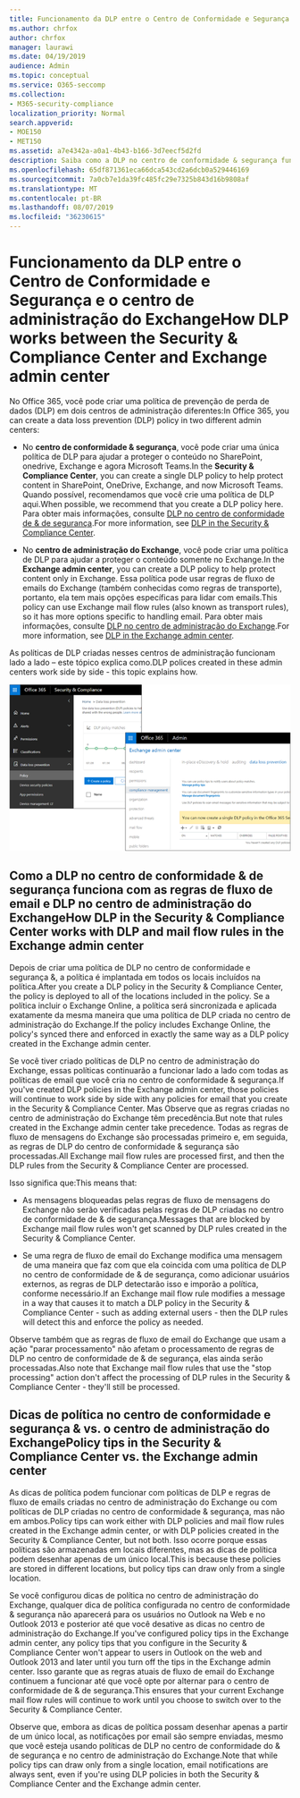 ```yaml
---
title: Funcionamento da DLP entre o Centro de Conformidade e Segurança e o centro de administração do Exchange
ms.author: chrfox
author: chrfox
manager: laurawi
ms.date: 04/19/2019
audience: Admin
ms.topic: conceptual
ms.service: O365-seccomp
ms.collection:
- M365-security-compliance
localization_priority: Normal
search.appverid:
- MOE150
- MET150
ms.assetid: a7e4342a-a0a1-4b43-b166-3d7eecf5d2fd
description: Saiba como a DLP no centro de conformidade & segurança funciona com a DLP e regras de fluxo de emails (regras de transporte) no centro de administração do Exchange.
ms.openlocfilehash: 65df871361eca66dca543cd2a6dcb0a529446169
ms.sourcegitcommit: 7a0cb7e1da39fc485fc29e7325b843d16b9808af
ms.translationtype: MT
ms.contentlocale: pt-BR
ms.lasthandoff: 08/07/2019
ms.locfileid: "36230615"
---
```

# <a name="how-dlp-works-between-the-security--compliance-center-and-exchange-admin-center"></a><span data-ttu-id="e06c3-103">Funcionamento da DLP entre o Centro de Conformidade e Segurança e o centro de administração do Exchange</span><span class="sxs-lookup"><span data-stu-id="e06c3-103">How DLP works between the Security & Compliance Center and Exchange admin center</span></span>

<span data-ttu-id="e06c3-104">No Office 365, você pode criar uma política de prevenção de perda de dados (DLP) em dois centros de administração diferentes:</span><span class="sxs-lookup"><span data-stu-id="e06c3-104">In Office 365, you can create a data loss prevention (DLP) policy in two different admin centers:</span></span>
  
- <span data-ttu-id="e06c3-105">No **centro de conformidade & segurança**, você pode criar uma única política de DLP para ajudar a proteger o conteúdo no SharePoint, onedrive, Exchange e agora Microsoft Teams.</span><span class="sxs-lookup"><span data-stu-id="e06c3-105">In the **Security & Compliance Center**, you can create a single DLP policy to help protect content in SharePoint, OneDrive, Exchange, and now Microsoft Teams.</span></span> <span data-ttu-id="e06c3-106">Quando possível, recomendamos que você crie uma política de DLP aqui.</span><span class="sxs-lookup"><span data-stu-id="e06c3-106">When possible, we recommend that you create a DLP policy here.</span></span> <span data-ttu-id="e06c3-107">Para obter mais informações, consulte [DLP no centro de conformidade de & de segurança](data-loss-prevention-policies.md).</span><span class="sxs-lookup"><span data-stu-id="e06c3-107">For more information, see [DLP in the Security & Compliance Center](data-loss-prevention-policies.md).</span></span>
    
- <span data-ttu-id="e06c3-108">No **centro de administração do Exchange**, você pode criar uma política de DLP para ajudar a proteger o conteúdo somente no Exchange.</span><span class="sxs-lookup"><span data-stu-id="e06c3-108">In the **Exchange admin center**, you can create a DLP policy to help protect content only in Exchange.</span></span> <span data-ttu-id="e06c3-109">Essa política pode usar regras de fluxo de emails do Exchange (também conhecidas como regras de transporte), portanto, ela tem mais opções específicas para lidar com emails.</span><span class="sxs-lookup"><span data-stu-id="e06c3-109">This policy can use Exchange mail flow rules (also known as transport rules), so it has more options specific to handling email.</span></span> <span data-ttu-id="e06c3-110">Para obter mais informações, consulte [DLP no centro de administração do Exchange](https://go.microsoft.com/fwlink/?linkid=852311).</span><span class="sxs-lookup"><span data-stu-id="e06c3-110">For more information, see [DLP in the Exchange admin center](https://go.microsoft.com/fwlink/?linkid=852311).</span></span>
    
<span data-ttu-id="e06c3-111">As políticas de DLP criadas nesses centros de administração funcionam lado a lado – este tópico explica como.</span><span class="sxs-lookup"><span data-stu-id="e06c3-111">DLP polices created in these admin centers work side by side - this topic explains how.</span></span>
  
![Páginas de DLP no centro de administração de segurança e conformidade do Exchange](media/d3eaa7e7-3b16-457b-bd9c-26707f7b584f.png)
  
## <a name="how-dlp-in-the-security--compliance-center-works-with-dlp-and-mail-flow-rules-in-the-exchange-admin-center"></a><span data-ttu-id="e06c3-113">Como a DLP no centro de conformidade & de segurança funciona com as regras de fluxo de email e DLP no centro de administração do Exchange</span><span class="sxs-lookup"><span data-stu-id="e06c3-113">How DLP in the Security & Compliance Center works with DLP and mail flow rules in the Exchange admin center</span></span>

<span data-ttu-id="e06c3-114">Depois de criar uma política de DLP no centro de conformidade e segurança &, a política é implantada em todos os locais incluídos na política.</span><span class="sxs-lookup"><span data-stu-id="e06c3-114">After you create a DLP policy in the Security & Compliance Center, the policy is deployed to all of the locations included in the policy.</span></span> <span data-ttu-id="e06c3-115">Se a política incluir o Exchange Online, a política será sincronizada e aplicada exatamente da mesma maneira que uma política de DLP criada no centro de administração do Exchange.</span><span class="sxs-lookup"><span data-stu-id="e06c3-115">If the policy includes Exchange Online, the policy's synced there and enforced in exactly the same way as a DLP policy created in the Exchange admin center.</span></span> 
  
<span data-ttu-id="e06c3-116">Se você tiver criado políticas de DLP no centro de administração do Exchange, essas políticas continuarão a funcionar lado a lado com todas as políticas de email que você cria no centro de conformidade & segurança.</span><span class="sxs-lookup"><span data-stu-id="e06c3-116">If you've created DLP policies in the Exchange admin center, those policies will continue to work side by side with any policies for email that you create in the Security & Compliance Center.</span></span> <span data-ttu-id="e06c3-117">Mas Observe que as regras criadas no centro de administração do Exchange têm precedência.</span><span class="sxs-lookup"><span data-stu-id="e06c3-117">But note that rules created in the Exchange admin center take precedence.</span></span> <span data-ttu-id="e06c3-118">Todas as regras de fluxo de mensagens do Exchange são processadas primeiro e, em seguida, as regras de DLP do centro de conformidade & segurança são processadas.</span><span class="sxs-lookup"><span data-stu-id="e06c3-118">All Exchange mail flow rules are processed first, and then the DLP rules from the Security & Compliance Center are processed.</span></span>
  
<span data-ttu-id="e06c3-119">Isso significa que:</span><span class="sxs-lookup"><span data-stu-id="e06c3-119">This means that:</span></span>
  
- <span data-ttu-id="e06c3-120">As mensagens bloqueadas pelas regras de fluxo de mensagens do Exchange não serão verificadas pelas regras de DLP criadas no centro de conformidade de & de segurança.</span><span class="sxs-lookup"><span data-stu-id="e06c3-120">Messages that are blocked by Exchange mail flow rules won't get scanned by DLP rules created in the Security & Compliance Center.</span></span>
    
- <span data-ttu-id="e06c3-121">Se uma regra de fluxo de email do Exchange modifica uma mensagem de uma maneira que faz com que ela coincida com uma política de DLP no centro de conformidade de & de segurança, como adicionar usuários externos, as regras de DLP detectarão isso e imporão a política, conforme necessário.</span><span class="sxs-lookup"><span data-stu-id="e06c3-121">If an Exchange mail flow rule modifies a message in a way that causes it to match a DLP policy in the Security & Compliance Center - such as adding external users - then the DLP rules will detect this and enforce the policy as needed.</span></span>
    
<span data-ttu-id="e06c3-122">Observe também que as regras de fluxo de email do Exchange que usam a ação "parar processamento" não afetam o processamento de regras de DLP no centro de conformidade de & de segurança, elas ainda serão processadas.</span><span class="sxs-lookup"><span data-stu-id="e06c3-122">Also note that Exchange mail flow rules that use the "stop processing" action don't affect the processing of DLP rules in the Security & Compliance Center - they'll still be processed.</span></span>
  
## <a name="policy-tips-in-the-security--compliance-center-vs-the-exchange-admin-center"></a><span data-ttu-id="e06c3-123">Dicas de política no centro de conformidade e segurança & vs. o centro de administração do Exchange</span><span class="sxs-lookup"><span data-stu-id="e06c3-123">Policy tips in the Security & Compliance Center vs. the Exchange admin center</span></span>

<span data-ttu-id="e06c3-124">As dicas de política podem funcionar com políticas de DLP e regras de fluxo de emails criadas no centro de administração do Exchange ou com políticas de DLP criadas no centro de conformidade & segurança, mas não em ambos.</span><span class="sxs-lookup"><span data-stu-id="e06c3-124">Policy tips can work either with DLP policies and mail flow rules created in the Exchange admin center, or with DLP policies created in the Security & Compliance Center, but not both.</span></span> <span data-ttu-id="e06c3-125">Isso ocorre porque essas políticas são armazenadas em locais diferentes, mas as dicas de política podem desenhar apenas de um único local.</span><span class="sxs-lookup"><span data-stu-id="e06c3-125">This is because these policies are stored in different locations, but policy tips can draw only from a single location.</span></span>
  
<span data-ttu-id="e06c3-126">Se você configurou dicas de política no centro de administração do Exchange, qualquer dica de política configurada no centro de conformidade & segurança não aparecerá para os usuários no Outlook na Web e no Outlook 2013 e posterior até que você desative as dicas no centro de administração do Exchange.</span><span class="sxs-lookup"><span data-stu-id="e06c3-126">If you've configured policy tips in the Exchange admin center, any policy tips that you configure in the Security & Compliance Center won't appear to users in Outlook on the web and Outlook 2013 and later until you turn off the tips in the Exchange admin center.</span></span> <span data-ttu-id="e06c3-127">Isso garante que as regras atuais de fluxo de email do Exchange continuem a funcionar até que você opte por alternar para o centro de conformidade de & de segurança.</span><span class="sxs-lookup"><span data-stu-id="e06c3-127">This ensures that your current Exchange mail flow rules will continue to work until you choose to switch over to the Security & Compliance Center.</span></span>
  
<span data-ttu-id="e06c3-128">Observe que, embora as dicas de política possam desenhar apenas a partir de um único local, as notificações por email são sempre enviadas, mesmo que você esteja usando políticas de DLP no centro de conformidade do & de segurança e no centro de administração do Exchange.</span><span class="sxs-lookup"><span data-stu-id="e06c3-128">Note that while policy tips can draw only from a single location, email notifications are always sent, even if you're using DLP policies in both the Security & Compliance Center and the Exchange admin center.</span></span>
  


